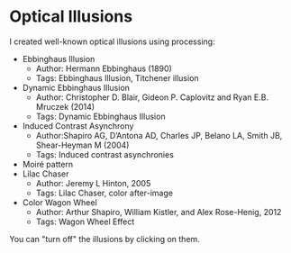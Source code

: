 # Optical Illusions

I created well-known optical illusions using processing:

* Ebbinghaus Illusion
    - Author: Hermann Ebbinghaus (1890)
    - Tags: Ebbinghaus Illusion, Titchener illusion
* Dynamic Ebbinghaus Illusion
    - Author: Christopher D. Blair, Gideon P. Caplovitz and Ryan E.B. Mruczek (2014)
    - Tags: Dynamic Ebbinghaus Illusion
* Induced Contrast Asynchrony
    - Author:Shapiro AG, D’Antona AD, Charles JP, Belano LA, Smith JB, Shear-Heyman M (2004)
    - Tags: Induced contrast asynchronies
* Moiré pattern
* Lilac Chaser
    - Author: Jeremy L Hinton, 2005
    - Tags: Lilac Chaser, color after-image
* Color Wagon Wheel
    - Author: Arthur Shapiro, William Kistler, and Alex Rose-Henig, 2012
    - Tags: Wagon Wheel Effect
    
You can "turn off" the illusions by clicking on them.
